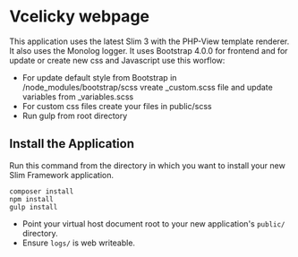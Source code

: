 # Vcelicky webpage

This application uses the latest Slim 3 with the PHP-View template renderer. It also uses the Monolog logger.
It uses Bootstrap 4.0.0 for frontend and for update or create new css and Javascript use this worflow:

* For update default style from Bootstrap in /node_modules/bootstrap/scss vreate _custom.scss file and update variables from _variables.scss
* For custom css files create your files in public/scss
* Run gulp from root directory

## Install the Application

Run this command from the directory in which you want to install your new Slim Framework application.

    composer install
    npm install
    gulp install

* Point your virtual host document root to your new application's `public/` directory.
* Ensure `logs/` is web writeable.